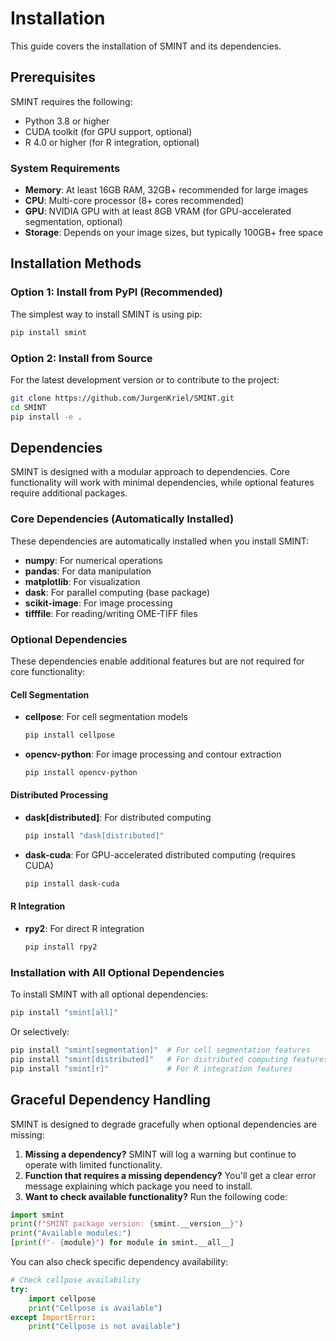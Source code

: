 # Installation

This guide covers the installation of SMINT and its dependencies.

## Prerequisites

SMINT requires the following:

- Python 3.8 or higher
- CUDA toolkit (for GPU support, optional)
- R 4.0 or higher (for R integration, optional)

### System Requirements

- **Memory**: At least 16GB RAM, 32GB+ recommended for large images
- **CPU**: Multi-core processor (8+ cores recommended)
- **GPU**: NVIDIA GPU with at least 8GB VRAM (for GPU-accelerated segmentation, optional)
- **Storage**: Depends on your image sizes, but typically 100GB+ free space

## Installation Methods

### Option 1: Install from PyPI (Recommended)

The simplest way to install SMINT is using pip:

```bash
pip install smint
```

### Option 2: Install from Source

For the latest development version or to contribute to the project:

```bash
git clone https://github.com/JurgenKriel/SMINT.git
cd SMINT
pip install -e .
```

## Dependencies

SMINT is designed with a modular approach to dependencies. Core functionality will work with minimal dependencies, while optional features require additional packages.

### Core Dependencies (Automatically Installed)

These dependencies are automatically installed when you install SMINT:

- **numpy**: For numerical operations
- **pandas**: For data manipulation
- **matplotlib**: For visualization
- **dask**: For parallel computing (base package)
- **scikit-image**: For image processing
- **tifffile**: For reading/writing OME-TIFF files

### Optional Dependencies

These dependencies enable additional features but are not required for core functionality:

#### Cell Segmentation

- **cellpose**: For cell segmentation models
  ```bash
  pip install cellpose
  ```

- **opencv-python**: For image processing and contour extraction
  ```bash
  pip install opencv-python
  ```

#### Distributed Processing

- **dask[distributed]**: For distributed computing
  ```bash
  pip install "dask[distributed]"
  ```

- **dask-cuda**: For GPU-accelerated distributed computing (requires CUDA)
  ```bash
  pip install dask-cuda
  ```

#### R Integration

- **rpy2**: For direct R integration
  ```bash
  pip install rpy2
  ```

### Installation with All Optional Dependencies

To install SMINT with all optional dependencies:

```bash
pip install "smint[all]"
```

Or selectively:

```bash
pip install "smint[segmentation]"  # For cell segmentation features
pip install "smint[distributed]"   # For distributed computing features
pip install "smint[r]"             # For R integration features
```

## Graceful Dependency Handling

SMINT is designed to degrade gracefully when optional dependencies are missing:

1. **Missing a dependency?** SMINT will log a warning but continue to operate with limited functionality.
2. **Function that requires a missing dependency?** You'll get a clear error message explaining which package you need to install.
3. **Want to check available functionality?** Run the following code:

```python
import smint
print(f"SMINT package version: {smint.__version__}")
print("Available modules:")
[print(f"- {module}") for module in smint.__all__]
```

You can also check specific dependency availability:

```python
# Check cellpose availability
try:
    import cellpose
    print("Cellpose is available")
except ImportError:
    print("Cellpose is not available")
```
